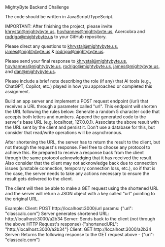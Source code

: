 MightyByte Backend Challenge

The code should be written in JavaScript/TypeScript.

IMPORTANT: After finishing the project, please invite khrystal@mightybyte.us, hovhannes@mightybyte.us, Acercobra and rodrigo@mightybyte.us to your GitHub repository.

Please direct any questions to khrystal@mightybyte.us, james@mightybyte.us & rodrigo@mightybyte.us.

Please send your final response to khrystal@mightybyte.us, hovhannes@mightybyte.us, rodrigo@mightybyte.us, james@mightybyte.us, and dan@mightybyte.us.

Please include a brief note describing the role (if any) that AI tools (e.g., ChatGPT, Copilot, etc.) played in how you approached or completed this assignment.



Build an app server and implement a POST request endpoint (/url) that receives a URL through a parameter called "url". This endpoint will shorten the URL following the rules below:
 Generate a random 5 character code that accepts both letters and numbers.
 Append the generated code to the server's base URL (e.g. localhost, 127.0.0.1).
 Associate the above result with the URL sent by the client and persist it. Don't use a database for this, but consider that read/write operations will be asynchronous.

After shortening the URL, the server has to return the result to the client, but not through the request's response. Feel free to choose any protocol to achieve this. Be prepared to receive a response back from the client through the same protocol acknowledging that it has received the result. Also consider that the client may not acknowledge back due to connection issues (unstable connection, temporary connection loss, etc.), so if that is the case, the server needs to take any actions necessary to ensure the result gets delivered to the client.

The client will then be able to make a GET request using the shortened URL and the server will return a JSON object with a key called "url" pointing to the original URL.

Example:
Client: POST http://localhost:3000/url params: {"url": "classcalc.com"}
Server generates shortened URL: http://localhost:3000/a2b34
Server: Sends back to the client (not through the above HTTP Request's response) {"shortenedURL": "http://localhost:3000/a2b34"}
Client: GET http://localhost:3000/a2b34
Server: Returns the following response to the GET request above - {"url": "classcalc.com"}